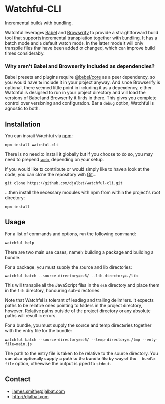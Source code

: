 # Watchful-CLI

Incremental builds with bundling.

Watchful leverages [Babel](https://babeljs.io/) and [Browserify](http://browserify.org/) to provide a straightforward build tool that supports incremental transpilation together with bundling. It has a batch mode and a default watch mode. In the latter mode it will only transpile files that have been added or changed, which can improve build times considerably.

### Why aren't Babel and Browserify included as dependencies?

Babel presets and plugins require [@babel/core](https://babeljs.io/docs/en/babel-core) as a peer dependency, so you would have to include it in your project anyway. And since Browserify is optional, there seemed little point in including it as a dependency, either. Watchful is designed to run in your project directory and will load the versions of Babel and Browserify it finds in there. This gives you complete control over versioning and configuration. Bar a `debug` option, Watchful is agnostic to both.  

## Installation

You can install Watchful via [npm](https://www.npmjs.com/):
 
    npm install watchful-cli
    
There is no need to install it globally but if you choose to do so, you may need to prepend [`sudo`](https://en.wikipedia.org/wiki/Sudo), depending on your setup.

If you would like to contribute or would simply like to have a look at the code, you can clone the repository with [Git](https://git-scm.com/)...

    git clone https://github.com/djalbat/watchful-cli.git

...then install the necessary modules with npm from within the project's root directory:

    npm install
    
## Usage

For a list of commands and options, run the following command:

    watchful help
        
There are two main use cases, namely building a package and building a bundle. 

For a package, you must supply the source and lib directories:

    watchful batch --source-directory=es6/ --lib-directory=./lib
    
This will transpile all the JavaScript files in the `es6` directory and place them in the `lib` directory, honouring sub-directories. 

Note that Watchful is tolerant of leading and trailing delimiters. It expects paths to be relative ones pointing to folders in the project directory, however. Relative paths outside of the project directory or any absolute paths will result in errors.

For a bundle, you must supply the source and temp directories together with the entry file for the bundle:

    watchful batch --source-directory=es6/ --temp-directory=./tmp --enty-file=main.js

The path to the entry file is taken to be relative to the source directory. You can also optionally supply a path to the bundle file by way of the `--bundle-file` option, otherwise the output is piped to `stdout`.
## Contact

- james.smith@djalbat.com
- http://djalbat.com
